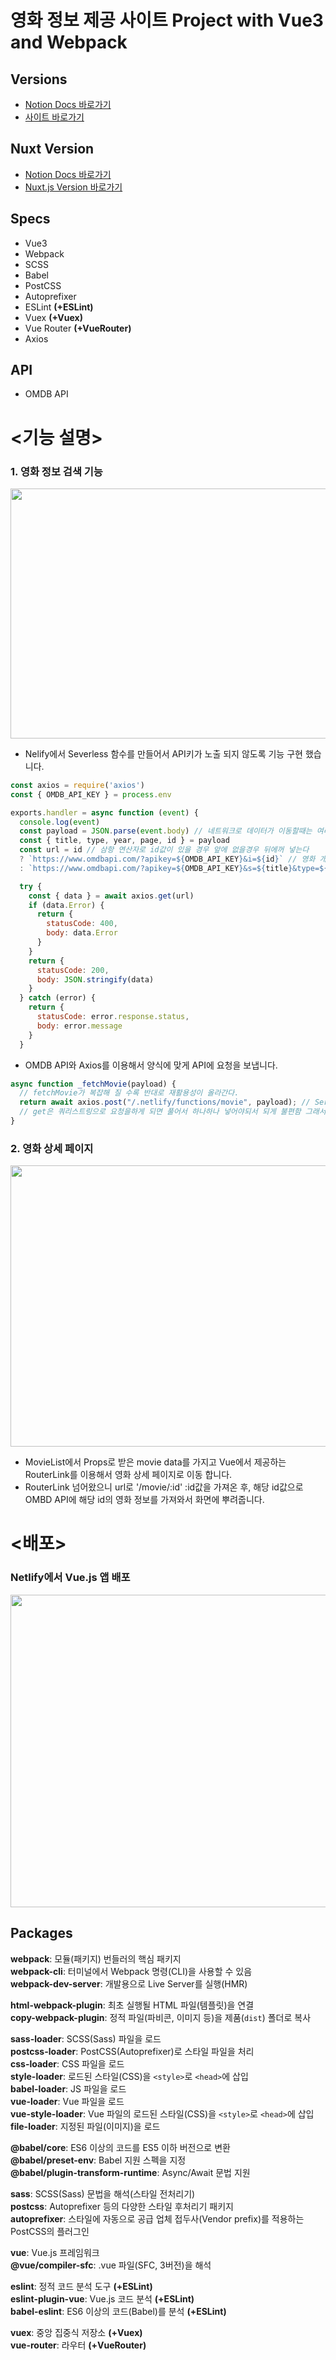 # 영화 정보 제공 사이트 Project with Vue3 and Webpack

## Versions

- [Notion Docs 바로가기](https://www.notion.so/b1d0e748cd7542e0a6a32d3338b523fa)<br>
- [사이트 바로가기](https://infallible-goldwasser-484c29.netlify.app/)<br>

## Nuxt Version

- [Notion Docs 바로가기](https://www.notion.so/Nuxt-js-8eadaab34d27452d88dbe556e4b8555c)<br>
- [Nuxt.js Version 바로가기](https://rose-nuxt-movie-app.herokuapp.com/)<br>

<!-- ## Installation

```bash
# Default.
$ npx degit ParkYoungWoong/vue3-webpack-template DIRECTORY_NAME

# With ESLint, Add `#eslint`.
$ npx degit ParkYoungWoong/vue3-webpack-template#eslint DIRECTORY_NAME

# With ESLint + Vuex, Add `#vuex`.
$ npx degit ParkYoungWoong/vue3-webpack-template#vuex DIRECTORY_NAME

# With ESLint + Vuex + VueRouter, Add `#vue-router`.
$ npx degit ParkYoungWoong/vue3-webpack-template#vue-router DIRECTORY_NAME

# Start!
$ cd DIRECTORY_NAME
$ npm i
$ npm run dev
``` -->

## Specs

- Vue3
- Webpack
- SCSS
- Babel
- PostCSS
- Autoprefixer
- ESLint **(+ESLint)**
- Vuex **(+Vuex)**
- Vue Router **(+VueRouter)**
- Axios

## API

- OMDB API

<!-- ## 주의사항!

- `npm i vue@next`로 설치(3버전)
- `npm i vue-loader@next`로 설치(3버전)
- `npm i -D webpack-dev-server@next`로 설치(webpack-cli 버전(@4^)과 일치)!<br>
- `package.json` 옵션으로 `browserslist` 추가!<br>
- `.postcssrc.js` 생성(PostCSS 구성 옵션)!<br>
- `.babelrc.js` 생성(Babel 구성 옵션)!<br>
- `.eslintrc.js` 생성(ESLint 구성 옵션)! **(+ESLint)**<br>

## ESLint Auto fix on save for VSCode

- 모든 명령 표시(Windows: `Ctrl`+`Shift`+`P` / macOS: `Cmd`+`Shift`+`P`)
- 모든 명령 표시에서 `settings` 검색
- `Preferences: Open Settings (JSON)` 선택
- 오픈된 `settings.json`파일에서 아래 코드 추가 및 저장

```json
{
  "editor.codeActionsOnSave": {
    "source.fixAll.eslint": true
  }
}
``` -->

# <기능 설명>

### 1. 영화 정보 검색 기능

<p align='center'>
  <img src='./images/search.PNG' width="600px" height="400px">
</p>

- Nelify에서 Severless 함수를 만들어서 API키가 노출 되지 않도록 기능 구현 했습니다.

```javascript
const axios = require('axios')
const { OMDB_API_KEY } = process.env

exports.handler = async function (event) {
  console.log(event)
  const payload = JSON.parse(event.body) // 네트워크로 데이터가 이동할때는 여러가지 문제때문에 문자데이터로 전송하게 되는데 밑에 객체구조분해를 해야되나까 다시 parse해서 객체데이터로 변환해서 사용
  const { title, type, year, page, id } = payload
  const url = id // 삼항 연산자로 id값이 있을 경우 앞에 없을경우 뒤에꺼 넣는다
  ? `https://www.omdbapi.com/?apikey=${OMDB_API_KEY}&i=${id}` // 영화 개별로 요청
  : `https://www.omdbapi.com/?apikey=${OMDB_API_KEY}&s=${title}&type=${type}&y=${year}&page=${page}` // 전체 영화 검색 정보 요청

  try {
    const { data } = await axios.get(url)
    if (data.Error) {
      return {
        statusCode: 400,
        body: data.Error
      }
    }
    return {
      statusCode: 200,
      body: JSON.stringify(data)
    }
  } catch (error) {
    return {
      statusCode: error.response.status,
      body: error.message
    }
  }
```

- OMDB API와 Axios를 이용해서 양식에 맞게 API에 요청을 보냅니다.

```javascript
async function _fetchMovie(payload) {
  // fetchMovie가 복잡해 질 수록 반대로 재활용성이 올라간다.
  return await axios.post("/.netlify/functions/movie", payload); // Serverless 함수로 post로 요청
  // get은 쿼리스트링으로 요청을하게 되면 풀어서 하나하나 넣어야되서 되게 불편함 그래서 post
}
```

### 2. 영화 상세 페이지

<p align='center'>
 <img src='./images/detail.PNG' width="800px" height="450px">
</p>

- MovieList에서 Props로 받은 movie data를 가지고 Vue에서 제공하는 RouterLink를 이용해서 영화 상세 페이지로 이동 합니다.
- RouterLink 넘어왔으니 url로 '/movie/:id' :id값을 가져온 후, 해당 id값으로 OMBD API에 해당 id의 영화 정보를 가져와서 화면에 뿌려줍니다.

# <배포>

### Netlify에서 Vue.js 앱 배포

<p align='center'>
 <img src='./images/netlify.PNG' width="800px" height="500px">
</p>

## Packages

**webpack**: 모듈(패키지) 번들러의 핵심 패키지<br>
**webpack-cli**: 터미널에서 Webpack 명령(CLI)을 사용할 수 있음<br>
**webpack-dev-server**: 개발용으로 Live Server를 실행(HMR)<br>

**html-webpack-plugin**: 최초 실행될 HTML 파일(템플릿)을 연결<br>
**copy-webpack-plugin**: 정적 파일(파비콘, 이미지 등)을 제품(`dist`) 폴더로 복사<br>

**sass-loader**: SCSS(Sass) 파일을 로드<br>
**postcss-loader**: PostCSS(Autoprefixer)로 스타일 파일을 처리<br>
**css-loader**: CSS 파일을 로드<br>
**style-loader**: 로드된 스타일(CSS)을 `<style>`로 `<head>`에 삽입<br>
**babel-loader**: JS 파일을 로드<br>
**vue-loader**: Vue 파일을 로드<br>
**vue-style-loader**: Vue 파일의 로드된 스타일(CSS)을 `<style>`로 `<head>`에 삽입<br>
**file-loader**: 지정된 파일(이미지)을 로드<br>

**@babel/core**: ES6 이상의 코드를 ES5 이하 버전으로 변환<br>
**@babel/preset-env**: Babel 지원 스펙을 지정<br>
**@babel/plugin-transform-runtime**: Async/Await 문법 지원<br>

**sass**: SCSS(Sass) 문법을 해석(스타일 전처리기)<br>
**postcss**: Autoprefixer 등의 다양한 스타일 후처리기 패키지<br>
**autoprefixer**: 스타일에 자동으로 공급 업체 접두사(Vendor prefix)를 적용하는 PostCSS의 플러그인<br>

**vue**: Vue.js 프레임워크<br>
**@vue/compiler-sfc**: .vue 파일(SFC, 3버전)을 해석<br>

**eslint**: 정적 코드 분석 도구 **(+ESLint)**<br>
**eslint-plugin-vue**: Vue.js 코드 분석 **(+ESLint)**<br>
**babel-eslint**: ES6 이상의 코드(Babel)를 분석 **(+ESLint)**<br>

**vuex**: 중앙 집중식 저장소 **(+Vuex)**<br>
**vue-router**: 라우터 **(+VueRouter)**<br>
